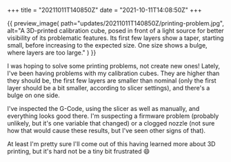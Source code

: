 +++
title = "20211011T140850Z"
date  = "2021-10-11T14:08:50Z"
+++

{{
    preview_image(
        path="updates/20211011T140850Z/printing-problem.jpg",
        alt="A 3D-printed calibration cube, posed in front of a light source for better visibility of its problematic features. Its first few layers show a taper, starting small, before increasing to the expected size. One size shows a bulge, where layers are too large."
    )
}}

I was hoping to solve some printing problems, not create new ones! Lately, I've been having problems with my calibration cubes. They are higher than they should be, the first few layers are smaller than nominal (only the first layer should be a bit smaller, according to slicer settings), and there's a bulge on one side.

I've inspected the G-Code, using the slicer as well as manually, and everything looks good there. I'm suspecting a firmware problem (probably unlikely, but it's one variable that changed) or a clogged nozzle (not sure how that would cause these results, but I've seen other signs of that).

At least I'm pretty sure I'll come out of this having learned more about 3D printing, but it's hard not be a tiny bit frustrated 😄
